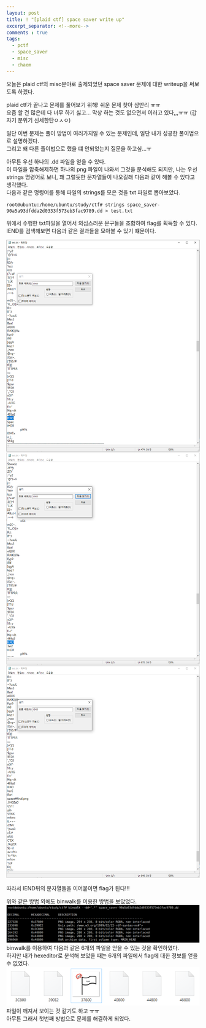```yaml
---
layout: post
title: ! "[plaid ctf] space saver write up"
excerpt_separator: <!--more-->
comments : true
tags:
  - pctf
  - space_saver
  - misc
  - chaem
---
```


오늘은 plaid ctf의 misc분야로 출제되었던 space saver 문제에 대한 writeup을 써보도록 하겠다.  

<!--more-->

plaid ctf가 끝나고 문제를 풀어보기 위해! 쉬운 문제 찾아 삼만리 ㅠㅠ  
요즘 할 건 많은데 다 너무 하기 싫고... 막상 하는 것도 없으면서 이러고 있다,,,ㅠㅠ (갑자기 분위기 신세한탄ㅇㅅㅇ)  

일단 이번 문제는 풀이 방법이 여러가지일 수 있는 문제인데, 일단 내가 성공한 풀이법으로 설명하겠다.  
그리고 왜 다른 풀이법으로 했을 떄 안되었는지 질문을 하고싶...ㅠ  

아무튼 우선 하나의 .dd 파일을 얻을 수 있다.  
이 파일을 압축해제하면 하나의 png 파일이 나와서 그것을 분석해도 되지만, 나는 우선 strings 명령어로 보니, 꽤 그럴듯한 문자열들이 나오길래 다음과 같이 해볼 수 있다고 생각했다.  
다음과 같은 명령어를 통해 파일의 strings를 모은 것을 txt 파일로 뽑아보았다.  

```
root@ubuntu:/home/ubuntu/study/ctf# strings space_saver-90a5a93dfdda2d0333f573eb3fac9789.dd > test.txt
```

위에서 수행한 txt파일을 열어서 의심스러운 문구들을 조합하여 flag를 획득할 수 있다.  
IEND를 검색해보면 다음과 같은 결과들을 모아볼 수 있기 떄문이다.  

![](/images/chaem/pctf/space_saver_01.PNG)  
![](/images/chaem/pctf/space_saver_02.PNG)  
![](/images/chaem/pctf/space_saver_03.PNG)  

따라서 IEND뒤의 문자열들을 이어붙이면 flag가 된다!!!  

위와 같은 방법 외에도 binwalk를 이용한 방법을 보았었다.  
![](/images/chaem/pctf/space_saver_04.PNG)  
binwalk를 이용하여 다음과 같은 6개의 파일을 얻을 수 있는 것을 확인하였다.  
하지만 내가 hexeditor로 분석해 보았을 때는 6개의 파일에서 flag에 대한 정보를 얻을 수 없었다.  
![](/images/chaem/pctf/space_saver_05.PNG)  
파일이 깨져서 보이는 것 같기도 하고 ㅠㅠ  
아무튼 그래서 첫번째 방법으로 문제를 해결하게 되었다.  
